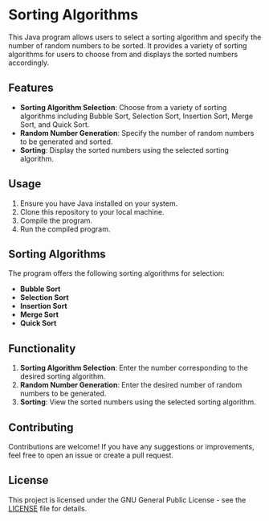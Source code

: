 # Sorting Algorithms

This Java program allows users to select a sorting algorithm and specify the number of random numbers to be sorted. It provides a variety of sorting algorithms for users to choose from and displays the sorted numbers accordingly.

## Features

- **Sorting Algorithm Selection**: Choose from a variety of sorting algorithms including Bubble Sort, Selection Sort, Insertion Sort, Merge Sort, and Quick Sort.
- **Random Number Generation**: Specify the number of random numbers to be generated and sorted.
- **Sorting**: Display the sorted numbers using the selected sorting algorithm.

## Usage

1. Ensure you have Java installed on your system.
2. Clone this repository to your local machine.
3. Compile the program.
4. Run the compiled program. 

## Sorting Algorithms

The program offers the following sorting algorithms for selection:

- **Bubble Sort**
- **Selection Sort**
- **Insertion Sort**
- **Merge Sort**
- **Quick Sort**

## Functionality

1. **Sorting Algorithm Selection**: Enter the number corresponding to the desired sorting algorithm.
2. **Random Number Generation**: Enter the desired number of random numbers to be generated.
3. **Sorting**: View the sorted numbers using the selected sorting algorithm.

## Contributing

Contributions are welcome! If you have any suggestions or improvements, feel free to open an issue or create a pull request.

## License

This project is licensed under the GNU General Public License - see the [LICENSE](LICENSE) file for details.
